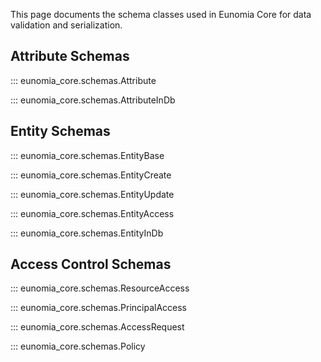 This page documents the schema classes used in Eunomia Core for data validation and serialization.

## Attribute Schemas

::: eunomia_core.schemas.Attribute

::: eunomia_core.schemas.AttributeInDb

## Entity Schemas

::: eunomia_core.schemas.EntityBase

::: eunomia_core.schemas.EntityCreate

::: eunomia_core.schemas.EntityUpdate

::: eunomia_core.schemas.EntityAccess

::: eunomia_core.schemas.EntityInDb

## Access Control Schemas

::: eunomia_core.schemas.ResourceAccess

::: eunomia_core.schemas.PrincipalAccess

::: eunomia_core.schemas.AccessRequest

::: eunomia_core.schemas.Policy
